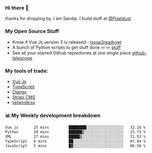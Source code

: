 ### Hi there 👋

thanks for dropping by.
I am Sandip. I build stuff at [@Pixeldust](github.com/pixeldust-in/)

###  **My Open Source Stuff**

 - Know if Vue Js version 3 is released -  [isvue3readyyet](https://github.com/sandiprb/isvue3readyyet)
 - A bunch of Python scripts to get stuff done 💤 💤 [stuff](https://github.com/sandiprb/stuff)
 - See all your starred Github repositories at one single place [github-telescope](https://github.com/sandiprb/github-telescope)



###  **My tools of trade:**
 - [Vue Js](https://github.com/vuejs/vue/)
 - [TypeScript](https://github.com/microsoft/TypeScript)
 - [Django](github.com/django/django)
 - [Strapi CMS](github.com/strapi/strapi)
 - [tailwindcss](https://github.com/tailwindlabs/tailwindcss)


###  📊 **My Weekly development breakdown**
<!--START_SECTION:waka-->

```txt
Vue.js       25 mins         ████████░░░░░░░░░░░░░░░░░   32.18 %
Python       20 mins         ██████▒░░░░░░░░░░░░░░░░░░   25.73 %
XML          17 mins         █████▒░░░░░░░░░░░░░░░░░░░   21.52 %
TypeScript   6 mins          ██░░░░░░░░░░░░░░░░░░░░░░░   07.84 %
JavaScript   5 mins          █▓░░░░░░░░░░░░░░░░░░░░░░░   06.58 %
```

<!--END_SECTION:waka-->
